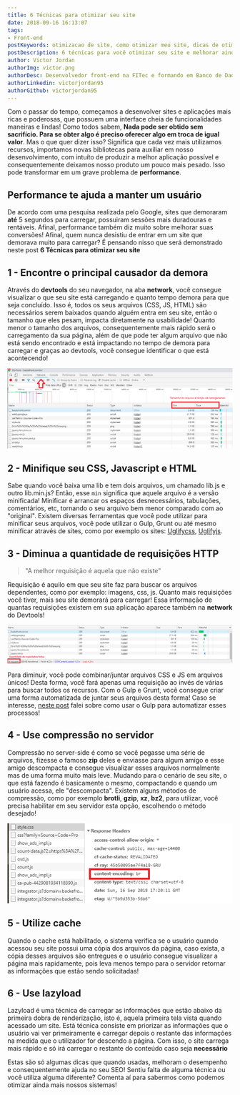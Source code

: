 ```yaml
---
title: 6 Técnicas para otimizar seu site
date: 2018-09-16 16:13:07
tags: 
- Front-end
postKeywords: otimizacao de site, como otimizar meu site, dicas de otimizacao, performance, como melhorar performance
postDescription: 6 técnicas para você otimizar seu site e melhorar ainda mais a usabilidade!
author: Victor Jordan
authorImg: victor.png
authorDesc: Desenvolvedor front-end na FITec e formando em Banco de Dados pela Fatec, apaixonado por usabilidade, performance e UX!
authorLinkedin: victorjordan95
authorGithub: victorjordan95
---
```


Com o passar do tempo, começamos a desenvolver sites e aplicações mais ricas e poderosas, que possuem uma interface cheia de funcionalidades maneiras e lindas! Como todos sabem, __Nada pode ser obtido sem sacrifício. Para se obter algo é preciso oferecer algo em troca de igual valor__. Mas o que quer dizer isso? Significa que cada vez mais utilizamos recursos, importamos novas bibliotecas para auxiliar em nosso desenvolvimento, com intuíto de produzir a melhor aplicação possível e consequentemente deixamos nosso produto um pouco mais pesado. Isso pode transformar em um grave problema de **performance**.


## Performance te ajuda a manter um usuário

De acordo com uma pesquisa realizada pelo Google, sites que demoraram **até** 5 segundos para carregar, possuiram sessões mais duradouras e rentáveis. Afinal, performance também diz muito sobre melhorar suas conversões!
Afinal, quem nunca desistiu de entrar em um site que demorava muito para carregar? É pensando nisso que será demonstrado neste post **6 Técnicas para otimizar seu site**

<!-- more --> 

## 1 - Encontre o principal causador da demora

Através do **devtools** do seu navegador, na aba **network**, você consegue visualizar o que seu site está carregando e quanto tempo demora para que seja concluído. Isso é, todos os seus arquivos (CSS, JS, HTML) são necessários serem baixados quando alguém entra em seu site, então o tamanho que eles pesam, impacta diretamente na usabilidade! Quanto menor o tamanho dos arquivos, consequentemente mais rápido será o carregamento da sua página, além de que pode ter algum arquivo que não está sendo encontrado e está impactando no tempo de demora para carregar e graças ao devtools, você consegue identificar o que está acontecendo!

![Aba network no DevTools do Google Chrome](/posts/otimizar-site-console.png)

## 2 - Minifique seu CSS, Javascript e HTML

Sabe quando você baixa uma lib e tem dois arquivos, um chamado lib.js e outro lib.min.js? Então, esse `min` significa que aquele arquivo é a versão minificada! Minificar é arrancar os espaços desnecessários, tabulações, comentários, etc, tornando o seu arquivo bem menor comparado com ao "original". Existem diversas ferramentas que você pode utilizar para minificar seus arquivos, você pode utilizar o Gulp, Grunt ou até mesmo minificar através de sites, como por exemplo os sites: [Uglifycss](https://www.uglifycss.com/), [Uglifyjs](https://www.uglifyjs.net/).

## 3 - Diminua a quantidade de requisições HTTP

>"A melhor requisição é aquela que não existe"

Requisição é aquilo em que seu site faz para buscar os arquivos dependentes, como por exemplo: imagens, css, js. Quanto mais requisições você tiver, mais seu site demorará para carregar! Essa informação de quantas requisições existem em sua aplicação aparece também na **network** do Devtools!

![Quantidade de requests realizadas](/posts/otimizar-site-requests.png)

Para diminuir, você pode combinar/juntar arquivos CSS e JS em arquivos únicos! Desta forma, você fará apenas uma requisição ao invés de várias para buscar todos os recursos. Com o Gulp e Grunt, você consegue criar uma forma automatizada de juntar seus arquivos desta forma! Caso se interesse, [neste post](https://backefront.com.br/melhorando-sua-performance-com-gulp/) falei sobre como usar o Gulp para automatizar esses processos!

## 4 - Use compressão no servidor

Compressão no server-side é como se você pegasse uma série de arquivos, fizesse o famoso **zip** deles e enviasse para algum amigo e esse amigo descompacta e consegue visualizar esses arquivos normalmente mas de uma forma muito mais leve. Mudando para o cenário de seu site, o que está fazendo é basicamente o mesmo, compactando e quando um usuário acessa, ele "descompacta".
Existem alguns métodos de compressão, como por exemplo **brotli**, **gzip**, **xz**, **bz2**, para utilizar, você precisa habilitar em seu servidor esta opção, escolhendo o método desejado!

![Arquivo CSS com método de compressão Brotli](/posts/otimizar-site-compressao.png)

## 5 - Utilize cache

Quando o cache está habilitado, o sistema verifica se o usuário quando acessou seu site possui uma cópia dos arquivos da página, caso exista, a cópia desses arquivos são entregues e o usuário consegue visualizar a página mais rapidamente, pois leva menos tempo para o servidor retornar as informações que estão sendo solicitadas!

## 6 - Use lazyload

Lazyload é uma técnica de carregar as informações que estão abaixo da primeira dobra de renderização, isto é, aquela primeira tela vista quando acessado um site. Está técnica consiste em priorizar as informações que o usuário vai ver primeiramente e carregar depois o restante das informações na medida que o utilizador for descendo a página. Com isso, o site carrega mais rápido e só irá carregar o restante do conteúdo caso seja **necessário**

Estas são só algumas dicas que quando usadas, melhoram o desempenho e consequentemente ajuda no seu SEO! 
Sentiu falta de alguma técnica ou você utiliza alguma diferente? Comenta aí para sabermos como podemos otimizar ainda mais nossos sistemas!

